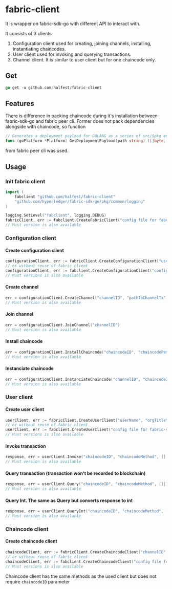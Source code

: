 # fabric-client
It is wrapper on fabric-sdk-go with different API to interact with.

It consists of 3 clients:
1. Configuration client used for creating, joining channels, installing, instantiating chaincodes.
2. User client used for invoking and querying transactions.
3. Channel client. It is similar to user client but for one chaincode only.

## Get
```go
go get -u github.com/halfest/fabric-client
```

## Features
There is difference in packing chaincode during it's installation between fabric-sdk-go and fabric peer cli. Former does not pack dependencies alongside with chaincode, so function 
```go
// Generates a deployment payload for GOLANG as a series of src/$pkg entries in .tar.gz format
func (goPlatform *Platform) GetDeploymentPayload(path string) ([]byte, error) {
```
from fabric peer cli was used.

## Usage

### Init fabric client
```go
import (
	fabclient "github.com/halfest/fabric-client"
	"github.com/hyperledger/fabric-sdk-go/pkg/common/logging"
)

logging.SetLevel("fabclient", logging.DEBUG)
fabricClient, err := fabclient.CreateFabricClient("config file for fabric-sdk-go", "orderer host")
// Must version is also available
```

### Configuration client

#### Create configuration client
```go
configurationClient, err := fabricClient.CreateConfigurationClient("userName", "orgTitle")
// or without reuse of fabric client
configurationClient, err := fabclient.CreateConfigurationClient("config file for fabric-sdk-go", "orderer host", "userName", "orgTitle")
// Must versions is also available
```

#### Create channel
```go
err = configurationClient.CreateChannel("channelID", "pathToChannelTx")
// Must version is also available
```

#### Join channel
```go
err = configurationClient.JoinChannel("channelID")
// Must version is also available
```

#### Install chaincode
```go
err = configurationClient.InstallChaincode("chaincodeID", "chaincodePath", "chaincodeVersion")
// Must version is also available
```

#### Instanciate chaincode
```go
err = configurationClient.InstanciateChaincode("channelID", "chaincodeID", "chaincodePath", "chaincodeVersion", [][]byte{[]byte("instantiate"), []byte("args")}, "chaincodePolicy")
// Must version is also available
```

### User client

#### Create user client
```go
userClient, err := fabricClient.CreateUserClient("userName", "orgTitle", "channelID")
// or without reuse of fabric client
userClient, err := fabclient.CreateUserClient("config file for fabric-sdk-go", "orderer host", "userName", "orgTitle", "channelID")
// Must versions is also available
```

#### Invoke transaction
```go
response, err = userClient.Invoke("chaincodeID", "chaincodeMethod", [][]byte{[]byte("method"), []byte("args")})
// Must version is also available
```

#### Query transaction (transaction won't be recorded to blockchain)
```go
response, err = userClient.Query("chaincodeID", "chaincodeMethod", [][]byte{[]byte("method"), []byte("args")})
// Must version is also available
```

#### Query Int. The same as Query but converts response to int
```go
response, err = userClient.QueryInt("chaincodeID", "chaincodeMethod", [][]byte{[]byte("method"), []byte("args")})
// Must version is also available
```

### Chaincode client

#### Create chaincode client
```go
chaincodeClient, err := fabricClient.CreateChaincodeClient("channelID", "chaincodeID", "userName", "orgTitle")
// or without reuse of fabric client
chaincodeClient, err := fabclient.CreateChaincodeClient("config file for fabric-sdk-go", "orderer host", "channelID", "chaincodeID", "userName", "orgTitle")
// Must versions is also available
```
Chaincode client has the same methods as the used client but does not require `chaincodeID` parameter
